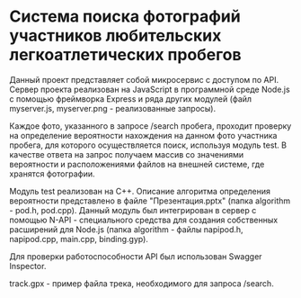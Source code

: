 # Система поиска фотографий участников любительских легкоатлетических пробегов
Данный проект представляет собой микросервис с доступом по API. Сервер проекта реализован на JavaScript в программной среде Node.js с помощью фреймворка Express и ряда других модулей (файл myserver.js, myserver.png - реализованные запросы). 

Каждое фото, указанного в запросе /search пробега, проходит проверку на определение вероятности нахождения на данном фото участника пробега, для которого осуществляется поиск, используя модуль test. В качестве ответа на запрос получаем массив со значениями вероятности и расположениями файлов на внешней системе, где хранятся фотографии.

Модуль test реализован на C++. Описание алгоритма определения вероятности представлено в файле "Презентация.pptx" (папка algorithm - pod.h, pod.cpp). Данный модуль был интегрирован в сервер с помощью N-API - специального средства для создания собственных расширений для Node.js (папка algorithm - файлы napipod.h, napipod.cpp, main.cpp, binding.gyp).

Для проверки работоспособности API был использован Swagger Inspector.

track.gpx - пример файла трека, необходимого для запроса /search.

